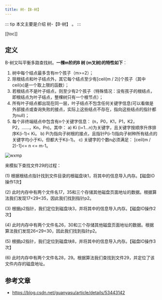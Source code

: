 ```yaml
---
title: 树-【B-树】
---
```


::: tip
本文主要是介绍 树-【B-树】 。
:::

[[toc]]

## 定义
B-树又叫平衡多路查找树。**一棵m阶的B 树 (m叉树)的特性如下**：

1. 树中每个结点最多含有m个孩子（m>=2）；
2. 除根结点和叶子结点外，其它每个结点至少有[ceil(m / 2)]个孩子（其中ceil(x)是一个取上限的函数）；
3. 若根结点不是叶子结点，则至少有2个孩子（特殊情况：没有孩子的根结点，即根结点为叶子结点，整棵树只有一个根节点）；
4. 所有叶子结点都出现在同一层，叶子结点不包含任何关键字信息(可以看做是外部接点或查询失败的接点，实际上这些结点不存在，指向这些结点的指针都为null)；
5. 每个非终端结点中包含有n个关键字信息： (n，P0，K1，P1，K2，P2，......，Kn，Pn)。其中：
       a)  Ki (i=1...n)为关键字，且关键字按顺序升序排序K(i-1)< Ki。 
       b)  Pi为指向子树根的接点，且指针P(i-1)指向子树种所有结点的关键字均小于Ki，但都大于K(i-1)。 
       c)  关键字的个数n必须满足： [ceil(m / 2)-1]<= n <= m-1。

 <img class= "zoom-custom-imgs" :src="$withBase('/assets/img/algorithm/basic/bsubtree-1.jpg')" alt="wxmp">



来模拟下查找文件29的过程：

  (1) 根据根结点指针找到文件目录的根磁盘块1，将其中的信息导入内存。【磁盘IO操作1次】

  (2) 此时内存中有两个文件名17，35和三个存储其他磁盘页面地址的数据。根据算法我们发现17<29<35，因此我们找到指针p2。

  (3) 根据p2指针，我们定位到磁盘块3，并将其中的信息导入内存。【磁盘IO操作2次】

  (4) 此时内存中有两个文件名26，30和三个存储其他磁盘页面地址的数据。根据算法我们发现26<29<30，因此我们找到指针p2。

  (5) 根据p2指针，我们定位到磁盘块8，并将其中的信息导入内存。【磁盘IO操作3次】

  (6) 此时内存中有两个文件名28，29。根据算法我们查找到文件29，并定位了该文件内存的磁盘地址。

## 参考文章
* https://blog.csdn.net/guanyasu/article/details/53443142